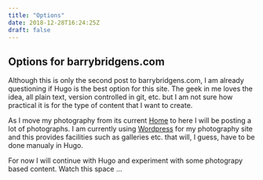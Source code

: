 ```yaml
---
title: "Options"
date: 2018-12-28T16:24:25Z
draft: false
---
```


## Options for barrybridgens.com ##

Although this is only the second post to barrybridgens.com, I am already
questioning if Hugo is the best option for this site. The geek in me loves
the idea, all plain text, version controlled in git, etc. but I am not sure how
practical it is for the type of content that I want to create.

As I move my photography from its current
[Home](http://barrybridgensphotography.co.uk) to here I will be posting a lot
of photographs. I am currently using [Wordpress](https:\\www.wordpress.com) for
my photography site and this provides facilities such as galleries etc. that
will, I guess, have to be done manualy in Hugo.

For now I will continue with Hugo and experiment with some photograpy based
content. Watch this space ...
